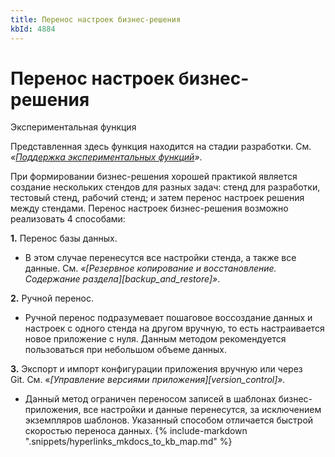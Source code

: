 ```yaml
---
title: Перенос настроек бизнес-решения
kbId: 4884
---
```


# Перенос настроек бизнес-решения

Экспериментальная функция

Представленная здесь функция находится на стадии разработки. См. *«[Поддержка экспериментальных функций](https://kb.comindware.ru/article\.php\?id=4579#mcetoc_1hsfq7ksu2)»*.

При формировании бизнес-решения хорошей практикой является создание нескольких стендов для разных задач: стенд для разработки, тестовый стенд, рабочий стенд; и затем перенос настроек решения между стендами. Перенос настроек бизнес-решения возможно реализовать 4 способами:

**1.** Перенос базы данных.

- В этом случае перенесутся все настройки стенда, а также все данные. См. *«[Резервное копирование и восстановление. Содержание раздела][backup_and_restore]»*.

**2.** Ручной перенос.

- Ручной перенос подразумевает пошаговое воссоздание данных и настроек с одного стенда на другом вручную, то есть настраивается новое приложение с нуля. Данным методом рекомендуется пользоваться при небольшом объеме данных.

**3.** Экспорт и импорт конфигурации приложения вручную или через Git. См. «*[Управление версиями приложения][version_control]».* 

- Данный метод ограничен переносом записей в шаблонах бизнес-приложения, все настройки и данные перенесутся, за исключением экземпляров шаблонов. Указанный способом отличается быстрой скоростью переноса данных.
{% include-markdown ".snippets/hyperlinks_mkdocs_to_kb_map.md" %}
